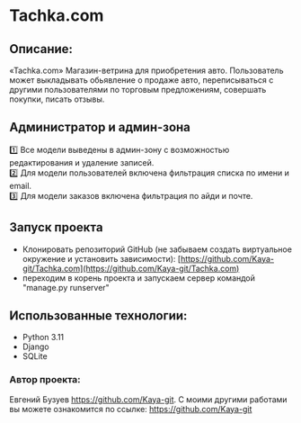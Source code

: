 # Tachka.com

## Описание:

«Tachka.com»
Магазин-ветрина для приобретения авто. Пользователь может выкладывать обьявление о продаже авто, переписываться с другими пользователями по торговым предложениям, совершать покупки, писать отзывы.

## Администратор и админ-зона
:one: Все модели выведены в админ-зону с возможностью редактирования и удаление записей.  
:two: Для модели пользователей включена фильтрация списка по имени и email.  
:three: Для модели заказов включена фильтрация по айди и почте.

## Запуск проекта

- Клонировать репозиторий GitHub (не забываем создать виртуальное окружение и установить зависимости):
[https://github.com/Kaya-git/Tachka.com](https://github.com/Kaya-git/Tachka.com)
- переходим в корень проекта и запускаем сервер командой "manage.py runserver"
## Использованные технологии:
- Python 3.11
- Django
- SQLite
### Автор проекта:
Евгений Бузуев https://github.com/Kaya-git. С моими другими работами вы можете ознакомится по ссылке: https://github.com/Kaya-git
